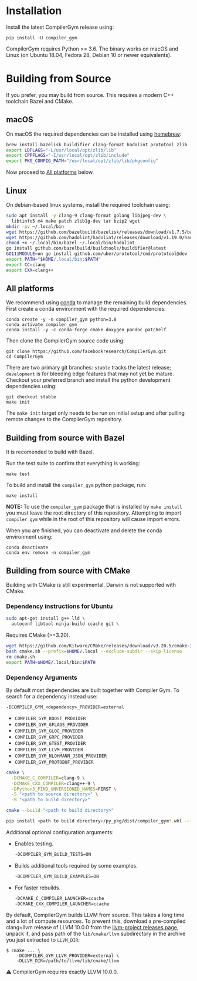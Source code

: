 # Installation

Install the latest CompilerGym release using:

    pip install -U compiler_gym

CompilerGym requires Python >= 3.6. The binary works on macOS and Linux (on
Ubuntu 18.04, Fedora 28, Debian 10 or newer equivalents).

# Building from Source

If you prefer, you may build from source. This requires a modern C++ toolchain
Bazel and CMake.

## macOS

On macOS the required dependencies can be installed using
[homebrew](https://docs.brew.sh/Installation):

```sh
brew install bazelisk buildifier clang-format hadolint prototool zlib
export LDFLAGS="-L/usr/local/opt/zlib/lib"
export CPPFLAGS="-I/usr/local/opt/zlib/include"
export PKG_CONFIG_PATH="/usr/local/opt/zlib/lib/pkgconfig"
```

Now proceed to [All platforms](#all-platforms) below.

## Linux

On debian-based linux systems, install the required toolchain using:

```sh
sudo apt install -y clang-9 clang-format golang libjpeg-dev \
  libtinfo5 m4 make patch zlib1g-dev tar bzip2 wget
mkdir -pv ~/.local/bin
wget https://github.com/bazelbuild/bazelisk/releases/download/v1.7.5/bazelisk-linux-amd64 -O ~/.local/bin/bazel
wget https://github.com/hadolint/hadolint/releases/download/v1.19.0/hadolint-Linux-x86_64 -O ~/.local/bin/hadolint
chmod +x ~/.local/bin/bazel ~/.local/bin/hadolint
go install github.com/bazelbuild/buildtools/buildifier@latest
GO111MODULE=on go install github.com/uber/prototool/cmd/prototool@dev
export PATH="$HOME/.local/bin:$PATH"
export CC=clang
export CXX=clang++
```


## All platforms

We recommend using
[conda](https://docs.conda.io/projects/conda/en/latest/user-guide/install/)
to manage the remaining build dependencies. First create a conda environment
with the required dependencies:

    conda create -y -n compiler_gym python=3.8
    conda activate compiler_gym
    conda install -y -c conda-forge cmake doxygen pandoc patchelf

Then clone the CompilerGym source code using:

    git clone https://github.com/facebookresearch/CompilerGym.git
    cd CompilerGym

There are two primary git branches: `stable` tracks the latest release;
`development` is for bleeding edge features that may not yet be mature. Checkout
your preferred branch and install the python development dependencies using:

    git checkout stable
    make init

The `make init` target only needs to be run on initial setup and after pulling
remote changes to the CompilerGym repository.

## Building from source with Bazel

It is recomended to build with Bazel.

Run the test suite to confirm that everything is working:

    make test

To build and install the `compiler_gym` python package, run:

    make install

**NOTE:** To use the `compiler_gym` package that is installed by `make install`
you must leave the root directory of this repository. Attempting to import
`compiler_gym` while in the root of this repository will cause import errors.

When you are finished, you can deactivate and delete the conda
environment using:

    conda deactivate
    conda env remove -n compiler_gym

## Building from source with CMake

Building with CMake is still experimental. Darwin is not supported with CMake.

### Dependency instructions for Ubuntu

```bash
sudo apt-get install g++ lld \
  autoconf libtool ninja-build ccache git \
```

Requires CMake (>=3.20).

```bash
wget https://github.com/Kitware/CMake/releases/download/v3.20.5/cmake-3.20.5-linux-x86_64.sh -O cmake.sh
bash cmake.sh --prefix=$HOME/.local --exclude-subdir --skip-license
rm cmake.sh
export PATH=$HOME/.local/bin:$PATH
```

### Dependency Arguments
By default most dependencies are built together with Compiler Gym. To search for a dependency instead use:

```
-DCOMPILER_GYM_<dependency>_PROVIDER=external
```

* `COMPILER_GYM_BOOST_PROVIDER`
* `COMPILER_GYM_GFLAGS_PROVIDER`
* `COMPILER_GYM_GLOG_PROVIDER`
* `COMPILER_GYM_GRPC_PROVIDER`
* `COMPILER_GYM_GTEST_PROVIDER`
* `COMPILER_GYM_LLVM_PROVIDER`
* `COMPILER_GYM_NLOHMANN_JSON_PROVIDER`
* `COMPILER_GYM_PROTOBUF_PROVIDER`

```bash
cmake \
  -DCMAKE_C_COMPILER=clang-9 \
  -DCMAKE_CXX_COMPILER=clang++-9 \
  -DPython3_FIND_UNVERSIONED_NAMES=FIRST \
  -S "<path to source directory>" \
  -B "<path to build directory>"

cmake --build "<path to build directory>"

pip install <path to build directory>/py_pkg/dist/compiler_gym*.whl --force-reinstall
```

Additional optional configuration arguments:

* Enables testing.

    ```bash
    -DCOMPILER_GYM_BUILD_TESTS=ON
    ```

* Builds additional tools required by some examples.

    ```bash
    -DCOMPILER_GYM_BUILD_EXAMPLES=ON
    ```

* For faster rebuilds.

    ```bash
    -DCMAKE_C_COMPILER_LAUNCHER=ccache
    -DCMAKE_CXX_COMPILER_LAUNCHER=ccache
    ```

By default, CompilerGym builds LLVM from source. This takes a long time and a
lot of compute resources. To prevent this, download a pre-compiled clang+llvm
release of LLVM 10.0.0 from the [llvm-project releases
page](https://github.com/llvm/llvm-project/releases/tag/llvmorg-10.0.0), unpack
it, and pass path of the `lib/cmake/llvm` subdirectory in the archive you just
extracted to `LLVM_DIR`:

```
$ cmake ... \
    -DCOMPILER_GYM_LLVM_PROVIDER=external \
    -DLLVM_DIR=/path/to/llvm/lib/cmake/llvm
```

⚠️ CompilerGym requires exactly LLVM 10.0.0.
